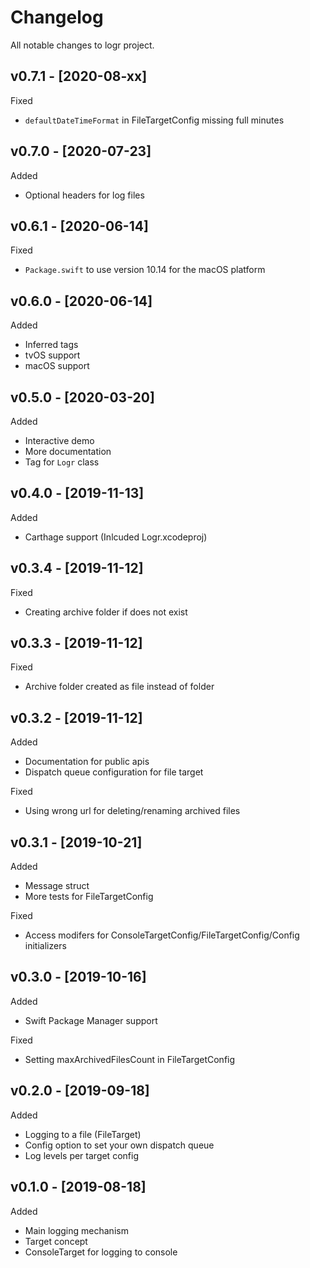 # Changelog

All notable changes to logr project.

## v0.7.1 - [2020-08-xx]

Fixed
* `defaultDateTimeFormat` in FileTargetConfig missing full minutes 

## v0.7.0 - [2020-07-23]

Added
* Optional headers for log files

## v0.6.1 - [2020-06-14]

Fixed
* `Package.swift` to use version 10.14 for the macOS platform 

## v0.6.0 - [2020-06-14]

Added
* Inferred tags
* tvOS support
* macOS support

## v0.5.0 - [2020-03-20]

Added
* Interactive demo
* More documentation
* Tag for `Logr` class

## v0.4.0 - [2019-11-13]

Added
* Carthage support (Inlcuded Logr.xcodeproj)

## v0.3.4 - [2019-11-12]

Fixed
* Creating archive folder if does not exist

## v0.3.3 - [2019-11-12]

Fixed
* Archive folder created as file instead of folder

## v0.3.2 - [2019-11-12]

Added
* Documentation for public apis
* Dispatch queue configuration for file target

Fixed
* Using wrong url for deleting/renaming archived files

## v0.3.1 - [2019-10-21]

Added
* Message struct
* More tests for FileTargetConfig

Fixed
* Access modifers for ConsoleTargetConfig/FileTargetConfig/Config initializers

## v0.3.0 - [2019-10-16]

Added
* Swift Package Manager support

Fixed
* Setting maxArchivedFilesCount in FileTargetConfig 

## v0.2.0 - [2019-09-18]

Added
* Logging to a file (FileTarget)
* Config option to set your own dispatch queue
* Log levels per target config

## v0.1.0 - [2019-08-18]

Added
* Main logging mechanism
* Target concept
* ConsoleTarget for logging to console
